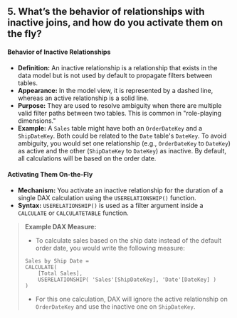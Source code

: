 ## 5. What’s the behavior of **relationships with inactive joins**, and how do you activate them on the fly?

#### Behavior of Inactive Relationships
*   **Definition:** An inactive relationship is a relationship that exists in the data model but is not used by default to propagate filters between tables.
*   **Appearance:** In the model view, it is represented by a dashed line, whereas an active relationship is a solid line.
*   **Purpose:** They are used to resolve ambiguity when there are multiple valid filter paths between two tables. This is common in "role-playing dimensions."
*   **Example:** A `Sales` table might have both an `OrderDateKey` and a `ShipDateKey`. Both could be related to the `Date` table's `DateKey`. To avoid ambiguity, you would set one relationship (e.g., `OrderDateKey` to `DateKey`) as active and the other (`ShipDateKey` to `DateKey`) as inactive. By default, all calculations will be based on the order date.

#### Activating Them On-the-Fly
*   **Mechanism:** You activate an inactive relationship for the duration of a single DAX calculation using the `USERELATIONSHIP()` function.
*   **Syntax:** `USERELATIONSHIP()` is used as a filter argument inside a `CALCULATE` or `CALCULATETABLE` function.

> **Example DAX Measure:**
> * To calculate sales based on the ship date instead of the default order date, you would write the following measure:
> ```dax
> Sales by Ship Date =
> CALCULATE(
>     [Total Sales],
>     USERELATIONSHIP( 'Sales'[ShipDateKey], 'Date'[DateKey] )
> )
> ```
> * For this one calculation, DAX will ignore the active relationship on `OrderDateKey` and use the inactive one on `ShipDateKey`.
